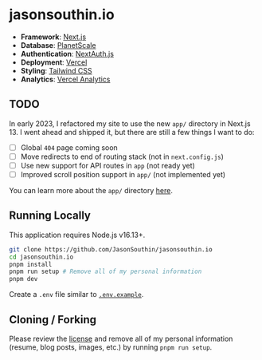 # jasonsouthin.io

- **Framework**: [Next.js](https://nextjs.org/)
- **Database**: [PlanetScale](https://planetscale.com)
- **Authentication**: [NextAuth.js](https://next-auth.js.org)
- **Deployment**: [Vercel](https://vercel.com)
- **Styling**: [Tailwind CSS](https://tailwindcss.com)
- **Analytics**: [Vercel Analytics](https://splitbee.io/)

## TODO

In early 2023, I refactored my site to use the new `app/` directory in Next.js 13. I went ahead and shipped it, but there are still a few things I want to do:

- [ ] Global `404` page coming soon
- [ ] Move redirects to end of routing stack (not in `next.config.js`)
- [ ] Use new support for API routes in `app` (not ready yet)
- [ ] Improved scroll position support in `app/` (not implemented yet)

You can learn more about the `app/` directory [here](https://nextjs.org/docs/app).

## Running Locally

This application requires Node.js v16.13+.

```bash
git clone https://github.com/JasonSouthin/jasonsouthin.io
cd jasonsouthin.io
pnpm install
pnpm run setup # Remove all of my personal information
pnpm dev
```

Create a `.env` file similar to [`.env.example`](https://github.com/JasonSouthin/jasonsouthin.io/blob/main/.env.example).

## Cloning / Forking

Please review the [license](https://github.com/JasonSouthin/jasonsouthin.io/blob/main/LICENSE.txt) and remove all of my personal information (resume, blog posts, images, etc.) by running `pnpm run setup`.
